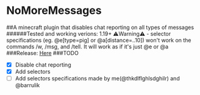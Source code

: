 # NoMoreMessages
##A minecraft plugin that disables chat reporting on all types of messages
######Tested and working verions: 1.19+
⚠️Warning⚠️ - selector specifications (eg. @e[type=pig] or @a[distance=..10]) won't work on the commands /w, /msg, and /tell. It will work as if it's just @e or @a
###Release: [Here](http://https://github.com/thkdlflghlsdghilr/NoMoreMessages/releases "Here")
###TODO
- [x] Disable chat reporting
- [x] Add selectors
- [ ] Add selectors specifications
made by me(@thkdlflghlsdghilr) and @barrulik

